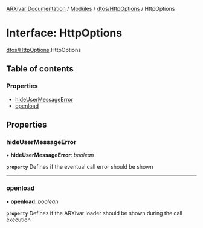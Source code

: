 [ARXivar Documentation](../README.md) / [Modules](../modules.md) / [dtos/HttpOptions](../modules/dtos_httpoptions.md) / HttpOptions

# Interface: HttpOptions

[dtos/HttpOptions](../modules/dtos_httpoptions.md).HttpOptions

## Table of contents

### Properties

- [hideUserMessageError](dtos_httpoptions.httpoptions.md#hideusermessageerror)
- [openload](dtos_httpoptions.httpoptions.md#openload)

## Properties

### hideUserMessageError

• **hideUserMessageError**: *boolean*

**`property`** Defines if the eventual call error should be shown

___

### openload

• **openload**: *boolean*

**`property`** Defines if the ARXivar loader should be shown during the call execution
